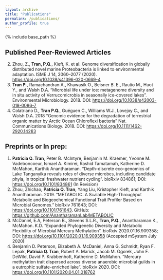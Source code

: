 ```yaml
---
layout: archive
title: "Publications"
permalink: /publications/
author_profile: true
---
```


{% include base_path %}

## Published Peer-Reviewed Articles
2.	Zhou, Z., **Tran, P.Q.**, Kieft, K. et al. Genome diversification in globally distributed novel marine Proteobacteria is linked to environmental adaptation. ISME J 14, 2060–2077 (2020). https://doi.org/10.1038/s41396-020-0669-4 
2.	**Tran P.**, Ramachandran A., Khawasik O., Beisner B. E., Rautio M., Huot Y., and Walsh D.A. “Microbial life under ice: metagenome diversity and in situ activity of Verrucomicrobia in seasonally ice-covered lakes”. Environmental Microbiology. 2018. DOI: https://doi.org/10.1038/s42003-018-0086-7 	
3.	Colatriano D., **Tran P.Q.**, Guéguen C., Williams W.J., Lovejoy C., and Walsh D.A. 2018 “Genomic evidence for the degradation of terrestrial organic matter by Arctic Ocean Chloroflexi bacteria” Nat. Communications Biology. 2018. DOI: https://doi.org/10.1111/1462-2920.14283 

## Preprints or In prep:
1.	**Patricia Q. Tran**, Peter B. McIntyre, Benjamin M. Kraemer, Yvonne M. Vadeboncoeur, Ismael A. Kimirei, Rashid Tamatamah, Katherine D. McMahon, Karthik Anantharaman. “Depth-discrete eco-genomics of Lake Tanganyika reveals roles of diverse microbes, including candidate phyla, in tropical freshwater nutrient cycling”. bioRxiv 834861; DOI: https://doi.org/10.1101/834861  (In Revision)
2.	Zhou, Zhichao, **Patricia Q. Tran**, Yang Liu, Kristopher Kieft, and Karthik Anantharaman. 2019. “METABOLIC: A Scalable High-Throughput Metabolic and Biogeochemical Functional Trait Profiler Based on Microbial Genomes.” bioRxiv 761643; DOI: https://doi.org/10.1101/761643. GitHub: https://github.com/AnantharamanLab/METABOLIC 
3.	McDaniel, E.A, Peterson B., Stevens S.L.R., **Tran, P.Q.**, Anantharaman K., McMahon. K.D. “Expanded Phylogenetic Diversity and Metabolic Flexibility of Microbial Mercury Methylation”. bioRxiv 2020.01.16.909358; DOI: https://doi.org/10.1101/2020.01.16.909358 (Accepted mSystem July 2020)
4. Benjamin D. Peterson, Elizabeth A. McDaniel, Anna G. Schmidt, Ryan F. Lepak, **Patricia Q. Tran**, Robert A. Marick, Jacob M. Ogorek, John F. DeWild, David P. Krabbenhoft, Katherine D. McMahon. “Mercury methylation trait dispersed across diverse anaerobic microbial guilds in a eutrophic sulfate-enriched lake”. bioRxiv 2020. DOI: https://doi.org/10.1101/2020.04.01.018762
